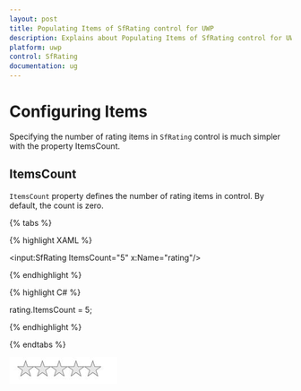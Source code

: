 ```yaml
---
layout: post
title: Populating Items of SfRating control for UWP
description: Explains about Populating Items of SfRating control for UWP
platform: uwp
control: SfRating
documentation: ug
---
```


# Configuring Items

Specifying the number of rating items in `SfRating` control is much simpler with the property ItemsCount.

## ItemsCount

`ItemsCount` property defines the number of rating items in control. By default, the count is zero.

{% tabs %}

{% highlight XAML %}

<input:SfRating ItemsCount="5" x:Name="rating"/>

{% endhighlight %}

{% highlight C# %}

rating.ItemsCount = 5;

{% endhighlight %}

{% endtabs %}


![](Configuring-Items-images/Configuring-Items-img1.jpeg)


